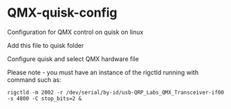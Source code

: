 # QMX-quisk-config
Configuration for QMX control on quisk on linux

Add this file to quisk folder

Configure quisk and select QMX hardware file

Please note - you must have an instance of the rigctld running with command such as: 

    rigctld -m 2002 -r /dev/serial/by-id/usb-QRP_Labs_QMX_Transceiver-if00 -s 4800 -C stop_bits=2 &
